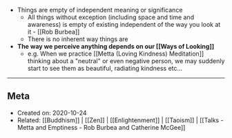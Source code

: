 - Things are empty of independent meaning or significance
	- All things without exception (including space and time and awareness) is empty of existing independent of the way you look at it - [[Rob Burbea]]
	- There is no inherent way things are
- **The way we perceive anything depends on our [[Ways of Looking]]**
	- e.g. When we practice [[Metta (Loving Kindness) Meditation]] thinking about a "neutral" or even negative person, we may suddenly start to see them as beautiful, radiating kindness etc...


-------------------
## Meta
- Created on: 2020-10-24
- Related: [[Buddhism]] | [[Zen]] | [[Enlightenment]] | [[Taoism]] | [[Talks - Metta and Emptiness - Rob Burbea and Catherine McGee]]